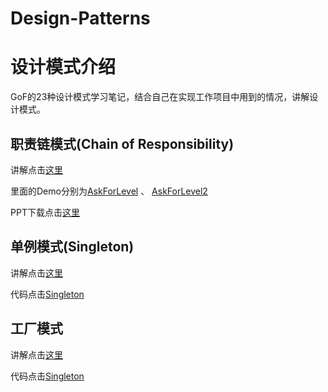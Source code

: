 # Design-Patterns
设计模式介绍
==

GoF的23种设计模式学习笔记，结合自己在实现工作项目中用到的情况，讲解设计模式。

职责链模式(Chain of Responsibility)
--

讲解点击[这里](http://www.jianshu.com/p/cfebb45d7b9e) 

里面的Demo分别为[AskForLevel](src/AskForLevel) 、 [AskForLevel2](src/AskForLevel2)

PPT下载点击[这里](PPT/)


单例模式(Singleton)
--
讲解点击[这里](http://www.jianshu.com/p/8b59089a12f6) 

代码点击[Singleton](src/Singleton)


工厂模式
--
讲解点击[这里](http://www.jianshu.com/p/2afa1d48e034) 

代码点击[Singleton](src/Factory)
